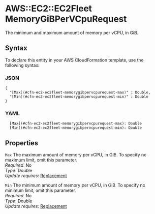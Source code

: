 # AWS::EC2::EC2Fleet MemoryGiBPerVCpuRequest<a name="aws-properties-ec2-ec2fleet-memorygibpervcpurequest"></a>

The minimum and maximum amount of memory per vCPU, in GiB\.

## Syntax<a name="aws-properties-ec2-ec2fleet-memorygibpervcpurequest-syntax"></a>

To declare this entity in your AWS CloudFormation template, use the following syntax:

### JSON<a name="aws-properties-ec2-ec2fleet-memorygibpervcpurequest-syntax.json"></a>

```
{
  "[Max](#cfn-ec2-ec2fleet-memorygibpervcpurequest-max)" : Double,
  "[Min](#cfn-ec2-ec2fleet-memorygibpervcpurequest-min)" : Double
}
```

### YAML<a name="aws-properties-ec2-ec2fleet-memorygibpervcpurequest-syntax.yaml"></a>

```
  [Max](#cfn-ec2-ec2fleet-memorygibpervcpurequest-max): Double
  [Min](#cfn-ec2-ec2fleet-memorygibpervcpurequest-min): Double
```

## Properties<a name="aws-properties-ec2-ec2fleet-memorygibpervcpurequest-properties"></a>

`Max` <a name="cfn-ec2-ec2fleet-memorygibpervcpurequest-max"></a>
The maximum amount of memory per vCPU, in GiB\. To specify no maximum limit, omit this parameter\.  
_Required_: No  
_Type_: Double  
_Update requires_: [Replacement](https://docs.aws.amazon.com/AWSCloudFormation/latest/UserGuide/using-cfn-updating-stacks-update-behaviors.html#update-replacement)

`Min` <a name="cfn-ec2-ec2fleet-memorygibpervcpurequest-min"></a>
The minimum amount of memory per vCPU, in GiB\. To specify no minimum limit, omit this parameter\.  
_Required_: No  
_Type_: Double  
_Update requires_: [Replacement](https://docs.aws.amazon.com/AWSCloudFormation/latest/UserGuide/using-cfn-updating-stacks-update-behaviors.html#update-replacement)
